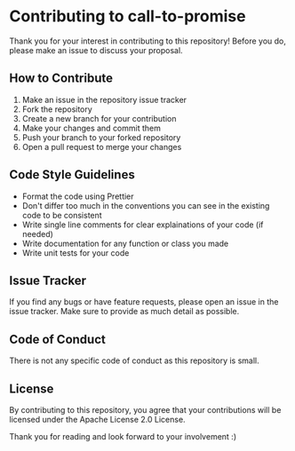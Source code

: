 # Contributing to **call-to-promise**

Thank you for your interest in contributing to this repository! Before you do, please make an issue to discuss your proposal.

## How to Contribute

1. Make an issue in the repository issue tracker
2. Fork the repository
3. Create a new branch for your contribution
4. Make your changes and commit them
5. Push your branch to your forked repository
6. Open a pull request to merge your changes

## Code Style Guidelines

- Format the code using Prettier
- Don't differ too much in the conventions you can see in the existing code to be consistent
- Write single line comments for clear explainations of your code (if needed)
- Write documentation for any function or class you made
- Write unit tests for your code

## Issue Tracker

If you find any bugs or have feature requests, please open an issue in the issue tracker. Make sure to provide as much detail as possible.

## Code of Conduct

There is not any specific code of conduct as this repository is small.

## License

By contributing to this repository, you agree that your contributions will be licensed under the Apache License 2.0 License.

Thank you for reading and look forward to your involvement :)
